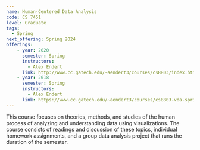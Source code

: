 ```yaml
---
name: Human-Centered Data Analysis
code: CS 7451
level: Graduate
tags: 
  - Spring
next_offering: Spring 2024
offerings:
    - year: 2020
      semester: Spring
      instructors: 
        - Alex Endert
      link: http://www.cc.gatech.edu/~aendert3/courses/cs8803/index.html
    - year: 2018
      semester: Spring
      instructors: 
        - Alex Endert
      link: https://www.cc.gatech.edu/~aendert3/courses/cs8803-vda-spring2018/index.html
---
```


This course focuses on theories, methods, and studies of the human process of analyzing and understanding data using visualizations. The course consists of readings and discussion of these topics, individual homework assignments, and a group data analysis project that runs the duration of the semester.

